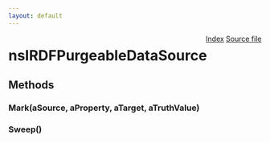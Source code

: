 ```yaml
---
layout: default
---
```

<div class='links' style='float:right'><a href="../index.html">Index</a>
<a href="http://dxr.mozilla.org/mozilla-central/source/rdf/base/nsIRDFPurgeableDataSource.idl">Source file</a>
</div>

# nsIRDFPurgeableDataSource #

## Methods ##

### Mark(aSource, aProperty, aTarget, aTruthValue) ###

### Sweep() ###
